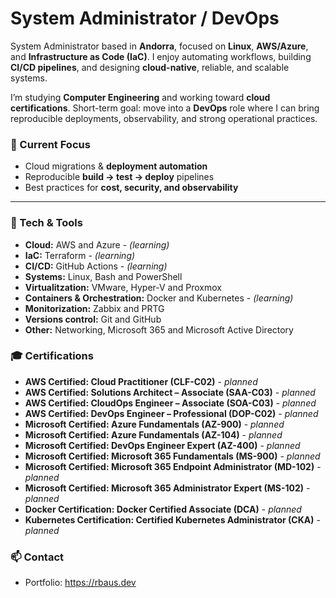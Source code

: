 # System Administrator / DevOps

System Administrator based in **Andorra**, focused on **Linux**, **AWS/Azure**, and **Infrastructure as Code (IaC)**. I enjoy automating workflows, building **CI/CD pipelines**, and designing **cloud-native**, reliable, and scalable systems.

I’m studying **Computer Engineering** and working toward **cloud certifications**. Short-term goal: move into a **DevOps** role where I can bring reproducible deployments, observability, and strong operational practices.


### 🚀 Current Focus
- Cloud migrations & **deployment automation**  
- Reproducible **build → test → deploy** pipelines  
- Best practices for **cost, security, and observability**
---

### 🔧 Tech & Tools
- **Cloud:** AWS and Azure - *(learning)*  
- **IaC:** Terraform - *(learning)*  
- **CI/CD:** GitHub Actions - *(learning)*   
- **Systems:** Linux, Bash and PowerShell
- **Virtualitzation:** VMware, Hyper-V and Proxmox
- **Containers & Orchestration:** Docker and Kubernetes - *(learning)*
- **Monitorization:** Zabbix and PRTG
- **Versions control:** Git and GitHub
- **Other:** Networking, Microsoft 365 and Microsoft Active Directory

### 🎓 Certifications
- **AWS Certified: Cloud Practitioner (CLF-C02)** - *planned* 
- **AWS Certified: Solutions Architect – Associate (SAA-C03)** - *planned*
- **AWS Certified: CloudOps Engineer – Associate (SOA-C03)** - *planned*
- **AWS Certified: DevOps Engineer – Professional (DOP-C02)** - *planned*  
- **Microsoft Certified: Azure Fundamentals (AZ-900)** - *planned*
- **Microsoft Certified: Azure Fundamentals (AZ-104)** - *planned*
- **Microsoft Certified: DevOps Engineer Expert (AZ-400)** - *planned*
- **Microsoft Certified: Microsoft 365 Fundamentals (MS-900)** - *planned*
- **Microsoft Certified: Microsoft 365 Endpoint Administrator (MD-102)** - *planned*
- **Microsoft Certified: Microsoft 365 Administrator Expert (MS-102)** - *planned*
- **Docker Certification: Docker Certified Associate (DCA)** - *planned*
- **Kubernetes Certification: Certified Kubernetes Administrator (CKA)** - *planned*

### 📫 Contact
- Portfolio: https://rbaus.dev  
